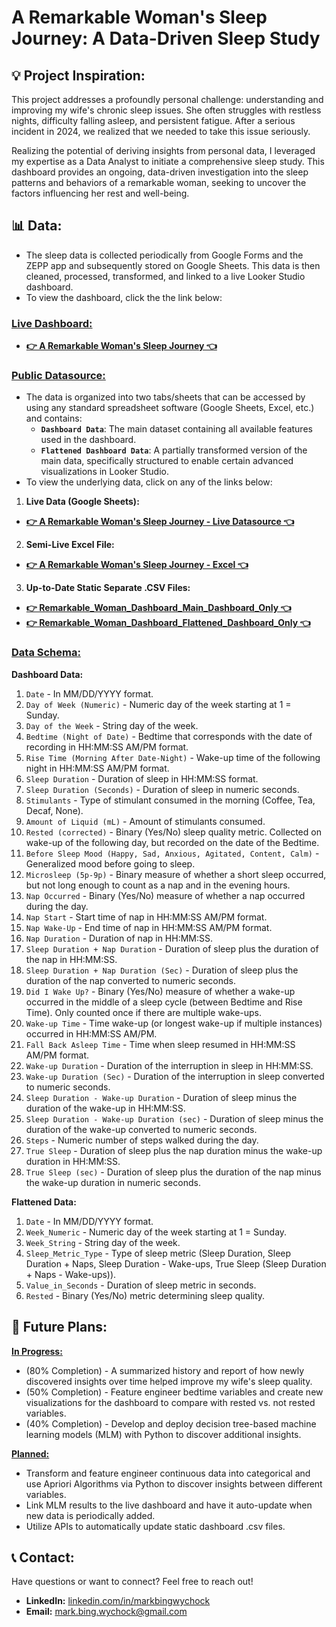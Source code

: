 # A Remarkable Woman's Sleep Journey: A Data-Driven Sleep Study

## 💡 Project Inspiration:

This project addresses a profoundly personal challenge: understanding and improving my wife's chronic sleep issues. She often struggles with restless nights, difficulty falling asleep, and persistent fatigue.  After a serious incident in 2024, we realized that we needed to take this issue seriously.

Realizing the potential of deriving insights from personal data, I leveraged my expertise as a Data Analyst to initiate a comprehensive sleep study. This dashboard provides an ongoing, data-driven investigation into the sleep patterns and behaviors of a remarkable woman, seeking to uncover the factors influencing her rest and well-being.

## 📊 Data:

* The sleep data is collected periodically from Google Forms and the ZEPP app and subsequently stored on Google Sheets. This data is then cleaned, processed, transformed, and linked to a live Looker Studio dashboard.
* To view the dashboard, click the the link below:
  
### <ins>Live Dashboard:</ins>
* [**👉 A Remarkable Woman's Sleep Journey 👈**](https://lookerstudio.google.com/reporting/5f8bfcfc-974b-4822-8266-00d644420626)

  
### <ins>Public Datasource:</ins>
* The data is organized into two tabs/sheets that can be accessed by using any standard spreadsheet software (Google Sheets, Excel, etc.) and contains:
  * **`Dashboard Data`**: The main dataset containing all available features used in the dashboard.
  * **`Flattened Dashboard Data`**: A partially transformed version of the main data, specifically structured to enable certain advanced visualizations in Looker Studio.
* To view the underlying data, click on any of the links below:

1. **Live Data (Google Sheets):**
  * [**👉 A Remarkable Woman's Sleep Journey - Live Datasource 👈**](https://docs.google.com/spreadsheets/d/1yWikevLd1LhvP6sW2UZa3YY1vUg9E9ngGVitZTN9lzg/edit?gid=1274453153#gid=1274453153)

2. **Semi-Live Excel File:**
  * [**👉 A Remarkable Woman's Sleep Journey - Excel 👈**](https://docs.google.com/spreadsheets/d/e/2PACX-1vS6gN98eHvDLC6i1_laAvDrDJ6KsUmXoXPUVnLCZkb_1FTspnAVVESdxZiG6wdFskac5W9ErIy76Kge/pub?output=xlsx)

3. **Up-to-Date Static Separate .CSV Files:**
  * [**👉 Remarkable_Woman_Dashboard_Main_Dashboard_Only 👈**](https://docs.google.com/spreadsheets/d/e/2PACX-1vS6gN98eHvDLC6i1_laAvDrDJ6KsUmXoXPUVnLCZkb_1FTspnAVVESdxZiG6wdFskac5W9ErIy76Kge/pub?gid=1274453153&single=true&output=csv)
  * [**👉 Remarkable_Woman_Dashboard_Flattened_Dashboard_Only 👈**](https://docs.google.com/spreadsheets/d/e/2PACX-1vS6gN98eHvDLC6i1_laAvDrDJ6KsUmXoXPUVnLCZkb_1FTspnAVVESdxZiG6wdFskac5W9ErIy76Kge/pub?gid=1368067057&single=true&output=csv)

### **<ins>Data Schema:</ins>**
**Dashboard Data:**
1. `Date` - In MM/DD/YYYY format.
2. `Day of Week (Numeric)` - Numeric day of the week starting at 1 = Sunday.
3. `Day of the Week` - String day of the week.
4. `Bedtime (Night of Date)` - Bedtime that corresponds with the date of recording in HH:MM:SS AM/PM format.
5. `Rise Time (Morning After Date-Night)` - Wake-up time of the following night in HH:MM:SS AM/PM format.
6. `Sleep Duration`	- Duration of sleep in HH:MM:SS format.
7. `Sleep Duration (Seconds)`	- Duration of sleep in numeric seconds.
8. `Stimulants`	- Type of stimulant consumed in the morning (Coffee, Tea, Decaf, None).
9. `Amount of Liquid (mL)` - Amount of stimulants consumed.	
10. `Rested (corrected)` - Binary (Yes/No) sleep quality metric.  Collected on wake-up of the following day, but recorded on the date of the Bedtime. 
11. `Before Sleep Mood (Happy, Sad, Anxious, Agitated, Content, Calm)` - Generalized mood before going to sleep.
12. `Microsleep (5p-9p)` - Binary measure of whether a short sleep occurred, but not long enough to count as a nap and in the evening hours.
13. `Nap Occurred`	- Binary (Yes/No) measure of whether a nap occurred during the day.
14. `Nap Start`	- Start time of nap in HH:MM:SS AM/PM format.
15. `Nap Wake-Up`	- End time of nap in HH:MM:SS AM/PM format.
16. `Nap Duration`	- Duration of nap in HH:MM:SS.
17. `Sleep Duration + Nap Duration`	- Duration of sleep plus the duration of the nap in HH:MM:SS.
18. `Sleep Duration + Nap Duration (Sec)`	- Duration of sleep plus the duration of the nap converted to numeric seconds.
19. `Did I Wake Up?` - Binary (Yes/No) measure of whether	a wake-up occurred in the middle of a sleep cycle (between Bedtime and Rise Time).  Only counted once if there are multiple wake-ups.
20. `Wake-up Time`	- Time wake-up (or longest wake-up if multiple instances) occurred in HH:MM:SS AM/PM.
21. `Fall Back Asleep Time`	- Time when sleep resumed in HH:MM:SS AM/PM format.
22. `Wake-up Duration`	- Duration of the interruption in sleep in HH:MM:SS.
23. `Wake-up Duration (Sec)`	- Duration of the interruption in sleep converted to numeric seconds.
24. `Sleep Duration - Wake-up Duration` - Duration of sleep minus the duration of the wake-up in HH:MM:SS.
25. `Sleep Duration - Wake-up Duration (sec)`	- Duration of sleep minus the duration of the wake-up converted to numeric seconds.
26. `Steps` - Numeric number of steps walked during the day.
27. `True Sleep` - Duration of sleep plus the nap duration minus the wake-up duration in HH:MM:SS.
28. `True Sleep (sec)` - Duration of sleep plus the duration of the nap minus the wake-up duration in numeric seconds.

**Flattened Data:**
1. `Date` - In MM/DD/YYYY format.
2. `Week_Numeric` - Numeric day of the week starting at 1 = Sunday.
3. `Week_String` - String day of the week.
4. `Sleep_Metric_Type` - Type of sleep metric (Sleep Duration, Sleep Duration + Naps, Sleep Duration - Wake-ups, True Sleep (Sleep Duration + Naps - Wake-ups)).
5. `Value_in_Seconds` - Duration of sleep metric in seconds.
6. `Rested` - Binary (Yes/No) metric determining sleep quality. 
                          				
## 🚀 **Future Plans:**

**<ins>In Progress:</ins>**
* (80% Completion) - A summarized history and report of how newly discovered insights over time helped improve my wife's sleep quality.
* (50% Completion) - Feature engineer bedtime variables and create new visualizations for the dashboard to compare with rested vs. not rested variables.
* (40% Completion) - Develop and deploy decision tree-based machine learning models (MLM) with Python to discover additional insights.

**<ins>Planned:</ins>**
* Transform and feature engineer continuous data into categorical and use Apriori Algorithms via Python to discover insights between different variables.
* Link MLM results to the live dashboard and have it auto-update when new data is periodically added.
* Utilize APIs to automatically update static dashboard .csv files.

## 📞 **Contact:**
Have questions or want to connect? Feel free to reach out!

* **LinkedIn:** [linkedin.com/in/markbingwychock](https://www.linkedin.com/in/markbingwychock/)
* **Email:** mark.bing.wychock@gmail.com

